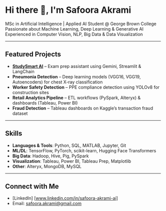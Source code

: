 # Hi there 👋, I'm Safoora Akrami  

 MSc in Artificial Intelligence |  Applied AI Student @ George Brown College  
 Passionate about Machine Learning, Deep Learning & Generative AI  
 Experienced in Computer Vision, NLP, Big Data & Data Visualization  

---

##  Featured Projects
- **[StudySmart AI](https://github.com/AkramiSafoora/studysmart-ai)** – Exam prep assistant using Gemini, Streamlit & LangChain  
- **Pneumonia Detection** – Deep learning models (VGG16, VGG19, Autoencoders) for chest X-ray classification  
- **Worker Safety Detection** – PPE compliance detection using YOLOv8 for construction sites  
- **Retail Analytics Pipeline** – ETL workflows (PySpark, Alteryx) & dashboards (Tableau, Power BI)  
- **Fraud Detection** – Tableau dashboards on Kaggle’s transaction fraud dataset  

---

##  Skills
- **Languages & Tools**: Python, SQL, MATLAB, Jupyter, Git  
- **ML/DL**: TensorFlow, PyTorch, scikit-learn, Hugging Face Transformers  
- **Big Data**: Hadoop, Hive, Pig, PySpark  
- **Visualization**: Tableau, Power BI, Tableau Prep, Matplotlib  
- **Other**: Alteryx, MongoDB, MySQL  

---

##  Connect with Me
- [LinkedIn] [www.linkedin.com/in/safoora-akrami-ai]
-  Email: safoora.akrami@gmail.com 
